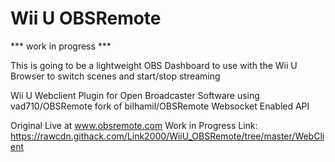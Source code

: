 Wii U OBSRemote
=========

*** work in progress ***

This is going to be a lightweight OBS Dashboard to use with the Wii U Browser to switch scenes and start/stop streaming

Wii U Webclient Plugin for Open Broadcaster Software using vad710/OBSRemote fork of bilhamil/OBSRemote Websocket Enabled API


Original Live at www.obsremote.com
Work in Progress Link: https://rawcdn.githack.com/Link2000/WiiU_OBSRemote/tree/master/WebClient
